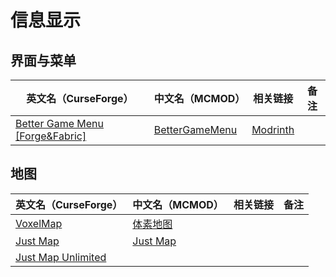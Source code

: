 # 信息显示

## 界面与菜单

| 英文名（CurseForge）                                                                             | 中文名（MCMOD）                                        | 相关链接                                              | 备注 |
| ------------------------------------------------------------------------------------------------ | ------------------------------------------------------ | ----------------------------------------------------- | ---- |
| [Better Game Menu [Forge&Fabric]](https://www.curseforge.com/minecraft/mc-mods/better-game-menu) | [BetterGameMenu](https://www.mcmod.cn/class/8225.html) | [Modrinth](https://modrinth.com/mod/better-game-menu) |      |

## 地图

| 英文名（CurseForge）                                                                  | 中文名（MCMOD）                                  | 相关链接 | 备注 |
| ------------------------------------------------------------------------------------- | ------------------------------------------------ | -------- | ---- |
| [VoxelMap](https://www.curseforge.com/minecraft/mc-mods/voxelmap)                     | [体素地图](https://www.mcmod.cn/class/981.html)  |          |      |
| [Just Map](https://www.curseforge.com/minecraft/mc-mods/just-map)                     | [Just Map](https://www.mcmod.cn/class/2347.html) |          |      |
| [Just Map Unlimited](https://www.curseforge.com/minecraft/mc-mods/just-map-unlimited) |                                                  |          |      |

